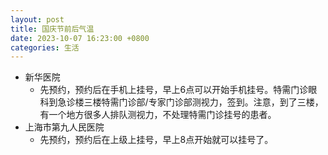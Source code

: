 ```yaml
---
layout: post
title: 国庆节前后气温
date: 2023-10-07 16:23:00 +0800
categories: 生活
---
```

- 新华医院
	- 先预约，预约后在手机上挂号，早上6点可以开始手机挂号。特需门诊眼科到急诊楼三楼特需门诊部/专家门诊部测视力，签到。注意，到了三楼，有一个地方很多人排队测视力，不处理特需门诊挂号的患者。
- 上海市第九人民医院
	- 先预约，预约后在上级上挂号，早上8点开始就可以挂号了。